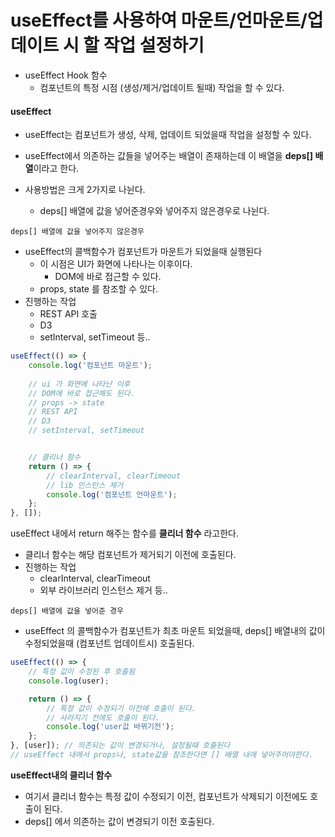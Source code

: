 # useEffect를 사용하여 마운트/언마운트/업데이트 시 할 작업 설정하기
- useEffect Hook 함수
    - 컴포넌트의 특정 시점 (생성/제거/업데이트 될때) 작업을 할 수 있다.

#### useEffect
- useEffect는 컴포넌트가 생성, 삭제, 업데이트 되었을때 작업을 설정할 수 있다.
- useEffect에서 의존하는 값들을 넣어주는 배열이 존재하는데 이 배열을 **deps[] 배열**이라고 한다.

- 사용방법은 크게 2가지로 나뉜다.
    - deps[] 배열에 값을 넣어준경우와 넣어주지 않은경우로 나뉜다.

`deps[] 배열에 값을 넣어주지 않은경우`
- useEffect의 콜백함수가 컴포넌트가 마운트가 되었을때 실행된다
    - 이 시점은 UI가 화면에 나타나는 이후이다.
        - DOM에 바로 접근할 수 있다.
    - props, state 를 참조할 수 있다.
- 진행하는 작업
    - REST API 호출
    - D3 
    - setInterval, setTimeout 등..
```jsx
useEffect(() => {
    console.log('컴포넌트 마운트');
    
    // ui 가 화면에 나타난 이후
    // DOM에 바로 접근해도 된다.
    // props -> state
    // REST API
    // D3
    // setInterval, setTimeout


    // 클리너 함수
    return () => {
        // clearInterval, clearTimeout
        // lib 인스턴스 제거
        console.log('컴포넌트 언마운트');
    };
}, []); 
```

useEffect 내에서 return 해주는 함수를 **클리너 함수** 라고한다.
- 클리너 함수는 해당 컴포넌트가 제거되기 이전에 호출된다.
- 진행하는 작업
    - clearInterval, clearTimeout
    - 외부 라이브러리 인스턴스 제거 등..


`deps[] 배열에 값을 넣어준 경우`
- useEffect 의 콜백함수가 컴포넌트가 최초 마운트 되었을때, deps[] 배열내의 값이 수정되었을때 (컴포넌트 업데이트시) 호출된다.
```jsx
useEffect(() => {
    // 특정 값이 수정된 후 호출됨
    console.log(user);

    return () => {
        // 특정 값이 수정되기 이전에 호출이 된다.
        // 사라지기 전에도 호출이 된다.
        console.log('user값 바뀌기전');
    };
}, [user]); // 의존되는 값이 변경되거나, 설정될때 호출된다
// useEffect 내에서 props나, state값을 참조한다면 [] 배열 내에 넣어주어야한다.
```

**useEffect내의 클리너 함수**
- 여기서 클리너 함수는 특정 값이 수정되기 이전, 컴포넌트가 삭제되기 이전에도 호출이 된다.
- deps[] 에서 의존하는 값이 변경되기 이전 호출된다.